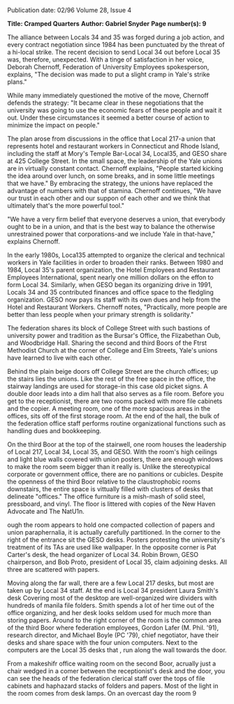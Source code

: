 Publication date: 02/96
Volume 28, Issue 4

**Title: Cramped Quarters**
**Author: Gabriel Snyder**
**Page number(s): 9**

The alliance between Locals 34 and 35 was forged during a job action, and every contract negotiation since 1984 has been punctuated by the threat of a hi-local strike. The recent decision to send Local 34 out before Local 35 was, therefore, unexpected. With a tinge of satisfaction in her voice, Deborah Chernoff, Federation of University Employees spokesperson, explains, "The decision was made to put a slight cramp in Yale's strike plans." 

While many immediately questioned the motive of the move, Chernoff defends the strategy: "It became clear in these negotiations that the university was going to use the economic fears of these people and wait it out. Under these circumstances it seemed a better course of action to minimize the impact on people." 

The plan arose from discussions in the office that Local 217-a union that represents hotel and restaurant workers in Connecticut and Rhode Island, including the staff at Mory's Temple Bar-Local 34, Local35, and GESO share at 425 College Street. In the small space, the leadership of the Yale unions are in virtually constant contact. Chernoff explains, "People started kicking the idea around over lunch, on some breaks, and in some little meetings that we have." By embracing the strategy, the unions have replaced the advantage of numbers with that of stamina. Chernoff continues, "We have our trust in each other and our suppon of each other and we think that ultimately that's the more powerful tool." 

"We have a very firm belief that everyone deserves a union, that everybody ought to be in a union, and that is the best way to balance the otherwise unrestrained power that corporations-and we include Yale in that-have," explains Chernoff. 

In the early 1980s, Loca135 attempted to organize the clerical and technical workers in Yale facilities in order to broaden their ranks. Between 1980 and 1984, Local 35's parent organization, the Hotel Employees and Restaurant Employees International, spent nearly one million dollars on the effon to form Local 34. Similarly, when GESO began its organizing drive in 1991, Locals 34 and 35 contributed finances and office space to the fledgling organization. GESO now pays its staff with its own dues and help from the Hotel and Restaurant Workers. Chernoff notes, "Practically, more people are better than less people when your primary strength is solidarity." 

The federation shares its block of College Street with such bastions of university power and tradition as the Bursar's Office, the Flizabethan Oub, and Woodbridge Hall. Sharing the second and third Boors of the Ftrst Methodist Church at the corner of College and Elm Streets, Yale's unions have learned to live with each other. 

Behind the plain beige doors off College Street are the church offices; up the stairs lies the unions. Like the rest of the free space in the office, the stairway landings are used for storage-in this case old picket signs. A double door leads into a dim hall that also serves as a file room. Before you get to the receptionist, there are two rooms packed with more file cabinets and the copier. A meeting room, one of the more spacious areas in the offices, sits off of the first storage room. At the end of the hall, the bulk of the federation office staff performs routine organizational functions such as handling dues and bookkeeping. 

On the third Boor at the top of the stairwell, one room houses the leadership of Local 217, Local 34, Local 35, and GESO. With the room's high ceilings and light blue walls covered with union posters, there are enough windows to make the room seem bigger than it really is. Unlike the stereotypical corporate or government office, there are no panitions or cubicles. Despite the openness of the third Boor relative to the claustrophobic rooms downstairs, the entire space is vittually filled with clusters of desks that delineate "offices." The office furniture is a mish-mash of solid steel, pressboard, and vinyl. The floor is littered with copies of the New Haven Advocate and The NatU1n. 

ough the room appears to hold one compacted collection of papers and union paraphernalia, it is actually carefully partitioned. In the corner to the right of the entrance sit the GESO desks. Posters protesting the university's treatment of its TAs are used like wallpaper. In the opposite corner is Pat Carter's desk, the head organizer of Local 34. Robin Brown, GESO chairperson, and Bob Proto, president of Local 35, claim adjoining desks. All three are scattered with papers. 

Moving along the far wall, there are a few Local 217 desks, but most are taken up by Local 34 staff. At the end is Local 34 president Laura Smith's desk Covering most of the desktop are well-organized wire dividers with hundreds of manila file folders. Smith spends a lot of her time out of the office organizing, and her desk looks seldom used for much more than storing papers. Around to the right corner of the room is the common area of the third Boor where federation employees, Gordon Lafer (M. Phil. '91), research director, and Michael Boyle (PC '79), chief negotiator, have their desks and share space with the four union computers. Next to the computers are the Local 35 desks that , run along the wall towards the door. 

From a makeshifr office waiting room on the second Boor, acrually just a chair wedged in a comer between the receptionist's desk and the door, you can see the heads of the federation clerical staff over the tops of file cabinets and haphazard stacks of folders and papers. Most of the light in the room comes from desk lamps. On an overcast day the room 
9
